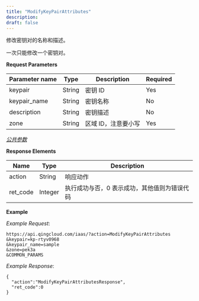 ```yaml
---
title: "ModifyKeyPairAttributes"
description: 
draft: false
---
```




修改密钥对的名称和描述。

一次只能修改一个密钥对。

**Request Parameters**

| Parameter name | Type | Description | Required |
| --- | --- | --- | --- |
| keypair | String | 密钥 ID | Yes |
| keypair_name | String | 密钥名称 | No |
| description | String | 密钥描述 | No |
| zone | String | 区域 ID，注意要小写 | Yes |

[_公共参数_](../../../parameters/)

**Response Elements**

| Name | Type | Description |
| --- | --- | --- |
| action | String | 响应动作 |
| ret_code | Integer | 执行成功与否，0 表示成功，其他值则为错误代码 |

**Example**

_Example Request_:

```
https://api.qingcloud.com/iaas/?action=ModifyKeyPairAttributes
&keypair=kp-rtyv0968
&keypair_name=sample
&zone=pek3a
&COMMON_PARAMS
```

_Example Response_:

```
{
  "action":"ModifyKeyPairAttributesResponse",
  "ret_code":0
}
```
